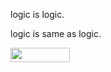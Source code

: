 logic is logic.

logic is same as logic.

<img src="svgs/2430bfc3af80edddce60019d98bc1cc3.svg?invert_in_darkmode" align=middle width=95.29142205pt height=22.831056599999986pt/>


<p align="center"><img src="svgs/3ebea49a062f5410089855c274991f5d.svg?invert_in_darkmode" align=middle width=38.0263026pt height=11.232861749999998pt/></p>

<p align="center"><img src="svgs/7de25a043eedb5e6209ddb9998e90dd1.svg?invert_in_darkmode" align=middle width=87.1142646pt height=11.232861749999998pt/></p>
